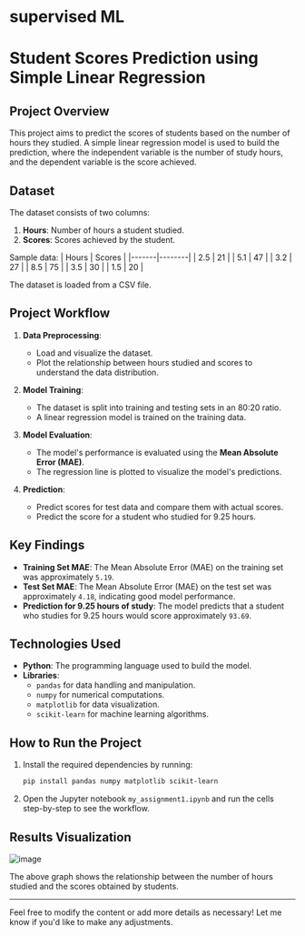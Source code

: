 # supervised ML

# Student Scores Prediction using Simple Linear Regression

## Project Overview

This project aims to predict the scores of students based on the number of hours they studied. A simple linear regression model is used to build the prediction, where the independent variable is the number of study hours, and the dependent variable is the score achieved.

## Dataset

The dataset consists of two columns:

1. **Hours**: Number of hours a student studied.
2. **Scores**: Scores achieved by the student.

Sample data:
| Hours | Scores |
|-------|--------|
| 2.5   | 21     |
| 5.1   | 47     |
| 3.2   | 27     |
| 8.5   | 75     |
| 3.5   | 30     |
| 1.5   | 20     |

The dataset is loaded from a CSV file.

## Project Workflow

1. **Data Preprocessing**:
   - Load and visualize the dataset.
   - Plot the relationship between hours studied and scores to understand the data distribution.

2. **Model Training**:
   - The dataset is split into training and testing sets in an 80:20 ratio.
   - A linear regression model is trained on the training data.

3. **Model Evaluation**:
   - The model's performance is evaluated using the **Mean Absolute Error (MAE)**.
   - The regression line is plotted to visualize the model's predictions.
   
4. **Prediction**:
   - Predict scores for test data and compare them with actual scores.
   - Predict the score for a student who studied for 9.25 hours.

## Key Findings

- **Training Set MAE**: The Mean Absolute Error (MAE) on the training set was approximately `5.19`.
- **Test Set MAE**: The Mean Absolute Error (MAE) on the test set was approximately `4.18`, indicating good model performance.
- **Prediction for 9.25 hours of study**: The model predicts that a student who studies for 9.25 hours would score approximately `93.69`.

## Technologies Used

- **Python**: The programming language used to build the model.
- **Libraries**: 
  - `pandas` for data handling and manipulation.
  - `numpy` for numerical computations.
  - `matplotlib` for data visualization.
  - `scikit-learn` for machine learning algorithms.

## How to Run the Project

1. Install the required dependencies by running:
   ```bash
   pip install pandas numpy matplotlib scikit-learn
   ```

2. Open the Jupyter notebook `my_assignment1.ipynb` and run the cells step-by-step to see the workflow.

## Results Visualization

![image](https://github.com/user-attachments/assets/3396c0d5-72dd-49cb-8180-a6dd017b6a3d)


The above graph shows the relationship between the number of hours studied and the scores obtained by students.

---

Feel free to modify the content or add more details as necessary! Let me know if you'd like to make any adjustments.

